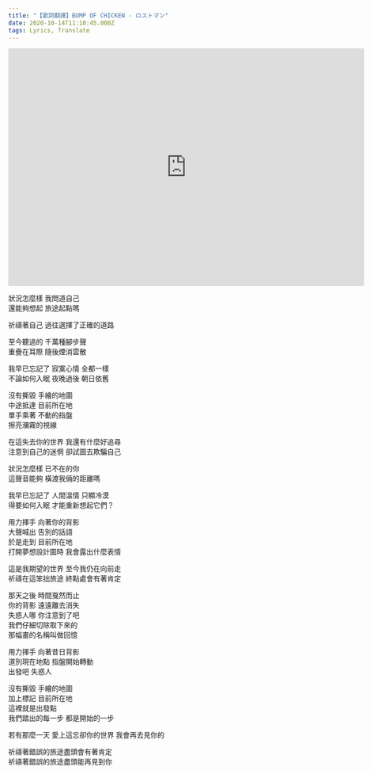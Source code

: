 ```yaml
---
title: "【歌詞翻譯】BUMP OF CHICKEN - ロストマン"
date: 2020-10-14T11:10:45.000Z
tags: Lyrics, Translate
---
```


<iframe width="720" height="480" src="https://www.youtube.com/embed/z-DvnM298yw" frameborder="0" allow="accelerometer; autoplay; clipboard-write; encrypted-media; gyroscope; picture-in-picture" allowfullscreen></iframe>

狀況怎麼樣 我問道自己
<br>還能夠想起 旅途起點嗎

祈禱著自己 過往選擇了正確的道路

至今聽過的 千萬種腳步聲
<br>重疊在耳際 隨後煙消雲散

我早已忘記了 寂寞心情 全都一樣
<br>不論如何入眠 夜晚過後 朝日依舊

沒有撕毀 手繪的地圖
<br>中途抵達 目前所在地
<br>單手乘著 不動的指盤
<br>擦亮瀰霧的視線

在這失去你的世界 我還有什麼好追尋
<br>注意到自己的迷惘 卻試圖去欺騙自己

狀況怎麼樣 已不在的你
<br>這聲音能夠 橫渡我倆的距離嗎

我早已忘記了 人間溫情 只顯冷漠
<br>得要如何入眠 才能重新想起它們？

用力揮手 向著你的背影
<br>大聲喊出 告別的話語
<br>於是走到 目前所在地
<br>打開夢想設計圖時 我會露出什麼表情

這是我期望的世界 至今我仍在向前走
<br>祈禱在這笨拙旅途 終點處會有著肯定

那天之後 時間戛然而止
<br>你的背影 遠遠離去消失
<br>失惑人哪 你注意到了吧
<br>我們仔細切除取下來的
<br>那幅畫的名稱叫做回憶

用力揮手 向著昔日背影
<br>道別現在地點 指盤開始轉動
<br>出發吧 失惑人

沒有撕毀 手繪的地圖
<br>加上標記 目前所在地
<br>這裡就是出發點
<br>我們踏出的每一步 都是開始的一步

若有那麼一天 愛上這忘卻你的世界 我會再去見你的

祈禱著錯誤的旅途盡頭會有著肯定
<br>祈禱著錯誤的旅途盡頭能再見到你
